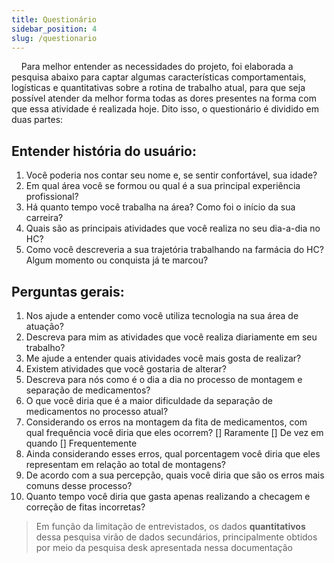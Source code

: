 ```yaml
---
title: Questionário
sidebar_position: 4
slug: /questionario
---
```


&nbsp;&nbsp;&nbsp;&nbsp;Para melhor entender as necessidades do projeto, foi elaborada a pesquisa abaixo para captar algumas características comportamentais, logísticas e quantitativas sobre a rotina de trabalho atual, para que seja possível atender da melhor forma todas as dores presentes na forma com que essa atividade é realizada hoje. Dito isso, o questionário é dividido em duas partes:

## Entender história do usuário:
1. Você poderia nos contar seu nome e, se sentir confortável, sua idade?
2. Em qual área você se formou ou qual é a sua principal experiência profissional?
3. Há quanto tempo você trabalha na área? Como foi o início da sua carreira?
4. Quais são as principais atividades que você realiza no seu dia-a-dia no HC?
5. Como você descreveria a sua trajetória trabalhando na farmácia do HC? Algum momento ou conquista já te marcou?

## Perguntas gerais:
1. Nos ajude a entender como você utiliza tecnologia na sua área de atuação?
2. Descreva para mim as atividades que você realiza diariamente em seu trabalho?
3. Me ajude a entender quais atividades você mais gosta de realizar?
4. Existem atividades que você gostaria de alterar?
5. Descreva para nós como é o dia a dia no processo de montagem e separação de medicamentos?
6. O que você diria que é a maior dificuldade da separação de medicamentos no processo atual?
7. Considerando os erros na montagem da fita de medicamentos, com qual frequência você diria que eles ocorrem?
    [] Raramente
    [] De vez em quando
    [] Frequentemente
8. Ainda considerando esses erros, qual porcentagem você diria que eles representam em relação ao total de montagens?
9. De acordo com a sua percepção, quais você diria que são os erros mais comuns desse processo? 
10. Quanto tempo você diria que gasta apenas realizando a checagem e correção de fitas incorretas?

> Em função da limitação de entrevistados, os dados **quantitativos** dessa pesquisa virão de dados secundários, principalmente obtidos por meio da pesquisa desk apresentada nessa documentação
